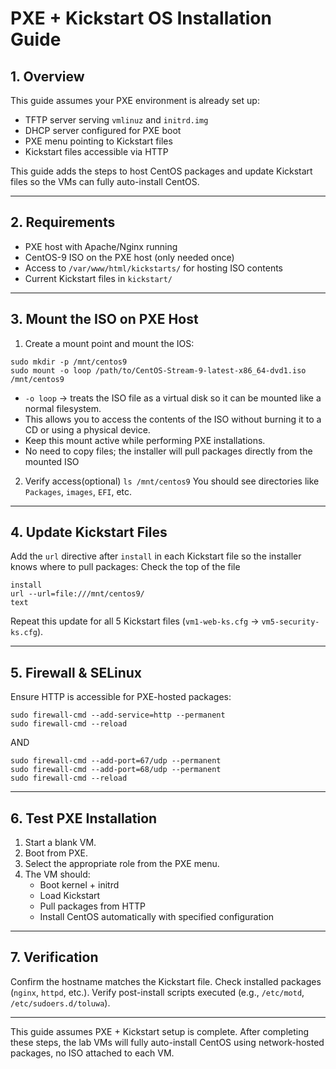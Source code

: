 # PXE + Kickstart OS Installation Guide

## 1. Overview
This guide assumes your PXE environment is already set up:
* TFTP server serving `vmlinuz` and `initrd.img`
* DHCP server configured for PXE boot
* PXE menu pointing to Kickstart files
* Kickstart files accessible via HTTP

This guide adds the steps to host CentOS packages and update Kickstart files so the VMs can fully auto-install CentOS.

---

## 2. Requirements
* PXE host with Apache/Nginx running
* CentOS-9 ISO on the PXE host (only needed once)
* Access to `/var/www/html/kickstarts/` for hosting ISO contents
* Current Kickstart files in `kickstart/`

---

## 3. Mount the ISO on PXE Host
1. Create a mount point and mount the IOS:
```
sudo mkdir -p /mnt/centos9
sudo mount -o loop /path/to/CentOS-Stream-9-latest-x86_64-dvd1.iso /mnt/centos9
```
* `-o loop` → treats the ISO file as a virtual disk so it can be mounted like a normal filesystem.	
* This allows you to access the contents of the ISO without burning it to a CD or using a physical device.
* Keep this mount active while performing PXE installations.
* No need to copy files; the installer will pull packages directly from the mounted ISO

2. Verify access(optional)
`ls /mnt/centos9`
You should see directories like `Packages`, `images`, `EFI`, etc.


---
## 4. Update Kickstart Files
Add the `url` directive after `install` in each Kickstart file so the installer knows where to pull packages:
Check the top of the file
```
install
url --url=file:///mnt/centos9/
text
```
Repeat this update for all 5 Kickstart files (`vm1-web-ks.cfg` → `vm5-security-ks.cfg`).

---

## 5. Firewall & SELinux
Ensure HTTP is accessible for PXE-hosted packages:
```
sudo firewall-cmd --add-service=http --permanent
sudo firewall-cmd --reload
```
AND
```
sudo firewall-cmd --add-port=67/udp --permanent
sudo firewall-cmd --add-port=68/udp --permanent
sudo firewall-cmd --reload
```

---

## 6. Test PXE Installation
1. Start a blank VM.
2. Boot from PXE.
3. Select the appropriate role from the PXE menu.
4. The VM should:
   - Boot kernel + initrd
   - Load Kickstart
   - Pull packages from HTTP
   - Install CentOS automatically with specified configuration

---

## 7. Verification
Confirm the hostname matches the Kickstart file.
Check installed packages (`nginx`, `httpd`, etc.).
Verify post-install scripts executed (e.g., `/etc/motd`, `/etc/sudoers.d/toluwa`).

---

This guide assumes PXE + Kickstart setup is complete. After completing these steps, the lab VMs will fully auto-install CentOS using network-hosted packages, no ISO attached to each VM.


